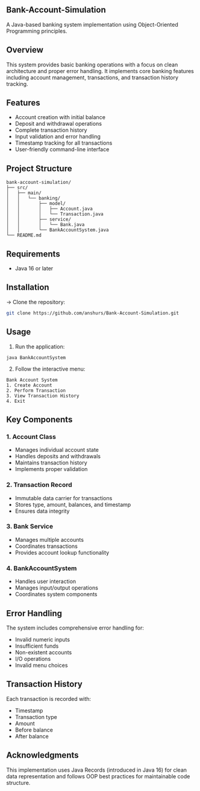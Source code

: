 ## Bank-Account-Simulation
A Java-based banking system implementation using Object-Oriented Programming principles.

## Overview
This system provides basic banking operations with a focus on clean architecture and proper error handling. It implements core banking features including account management, transactions, and transaction history tracking.

## Features
- Account creation with initial balance
- Deposit and withdrawal operations
- Complete transaction history
- Input validation and error handling
- Timestamp tracking for all transactions
- User-friendly command-line interface

## Project Structure
```
bank-account-simulation/
├── src/
│   ├── main/
│   │   └── banking/
│   │       ├── model/
│   │       │   ├── Account.java
│   │       │   └── Transaction.java
│   │       ├── service/
│   │       │   └── Bank.java
│   │       └── BankAccountSystem.java
└── README.md
```

## Requirements
- Java 16 or later

## Installation
-> Clone the repository:
```bash
git clone https://github.com/anshurs/Bank-Account-Simulation.git
```

## Usage
1. Run the application:
```
java BankAccountSystem
```
2. Follow the interactive menu:
```
Bank Account System
1. Create Account
2. Perform Transaction
3. View Transaction History
4. Exit
```

## Key Components
### 1. Account Class
- Manages individual account state
- Handles deposits and withdrawals
- Maintains transaction history
- Implements proper validation

### 2. Transaction Record
- Immutable data carrier for transactions
- Stores type, amount, balances, and timestamp
- Ensures data integrity

### 3. Bank Service
- Manages multiple accounts
- Coordinates transactions
- Provides account lookup functionality

### 4. BankAccountSystem
- Handles user interaction
- Manages input/output operations
- Coordinates system components

## Error Handling
The system includes comprehensive error handling for:
- Invalid numeric inputs
- Insufficient funds
- Non-existent accounts
- I/O operations
- Invalid menu choices

## Transaction History
Each transaction is recorded with:
- Timestamp
- Transaction type
- Amount
- Before balance
- After balance


## Acknowledgments
This implementation uses Java Records (introduced in Java 16) for clean data representation and follows OOP best practices for maintainable code structure.

